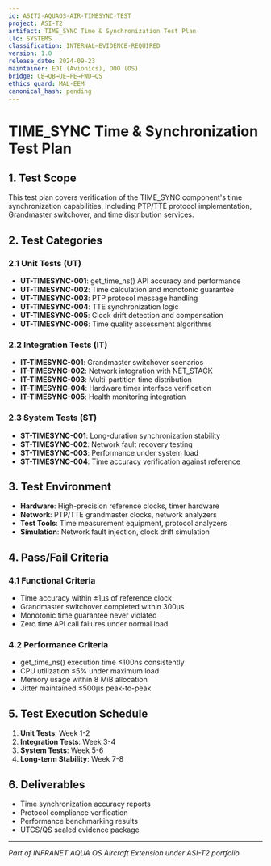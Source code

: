 ```yaml
---
id: ASIT2-AQUAOS-AIR-TIMESYNC-TEST
project: ASI-T2
artifact: TIME_SYNC Time & Synchronization Test Plan
llc: SYSTEMS
classification: INTERNAL–EVIDENCE-REQUIRED
version: 1.0
release_date: 2024-09-23
maintainer: EDI (Avionics), OOO (OS)
bridge: CB→QB→UE→FE→FWD→QS
ethics_guard: MAL-EEM
canonical_hash: pending
---
```


# TIME_SYNC Time & Synchronization Test Plan

## 1. Test Scope

This test plan covers verification of the TIME_SYNC component's time synchronization capabilities, including PTP/TTE protocol implementation, Grandmaster switchover, and time distribution services.

## 2. Test Categories

### 2.1 Unit Tests (UT)

- **UT-TIMESYNC-001**: get_time_ns() API accuracy and performance
- **UT-TIMESYNC-002**: Time calculation and monotonic guarantee
- **UT-TIMESYNC-003**: PTP protocol message handling
- **UT-TIMESYNC-004**: TTE synchronization logic
- **UT-TIMESYNC-005**: Clock drift detection and compensation
- **UT-TIMESYNC-006**: Time quality assessment algorithms

### 2.2 Integration Tests (IT)

- **IT-TIMESYNC-001**: Grandmaster switchover scenarios
- **IT-TIMESYNC-002**: Network integration with NET_STACK
- **IT-TIMESYNC-003**: Multi-partition time distribution
- **IT-TIMESYNC-004**: Hardware timer interface verification
- **IT-TIMESYNC-005**: Health monitoring integration

### 2.3 System Tests (ST)

- **ST-TIMESYNC-001**: Long-duration synchronization stability
- **ST-TIMESYNC-002**: Network fault recovery testing
- **ST-TIMESYNC-003**: Performance under system load
- **ST-TIMESYNC-004**: Time accuracy verification against reference

## 3. Test Environment

- **Hardware**: High-precision reference clocks, timer hardware
- **Network**: PTP/TTE grandmaster clocks, network analyzers
- **Test Tools**: Time measurement equipment, protocol analyzers
- **Simulation**: Network fault injection, clock drift simulation

## 4. Pass/Fail Criteria

### 4.1 Functional Criteria
- Time accuracy within ±1μs of reference clock
- Grandmaster switchover completed within 300μs
- Monotonic time guarantee never violated
- Zero time API call failures under normal load

### 4.2 Performance Criteria
- get_time_ns() execution time ≤100ns consistently
- CPU utilization ≤5% under maximum load
- Memory usage within 8 MiB allocation
- Jitter maintained ≤500μs peak-to-peak

## 5. Test Execution Schedule

1. **Unit Tests**: Week 1-2
2. **Integration Tests**: Week 3-4
3. **System Tests**: Week 5-6
4. **Long-term Stability**: Week 7-8

## 6. Deliverables

- Time synchronization accuracy reports
- Protocol compliance verification
- Performance benchmarking results
- UTCS/QS sealed evidence package

---

*Part of INFRANET AQUA OS Aircraft Extension under ASI-T2 portfolio*